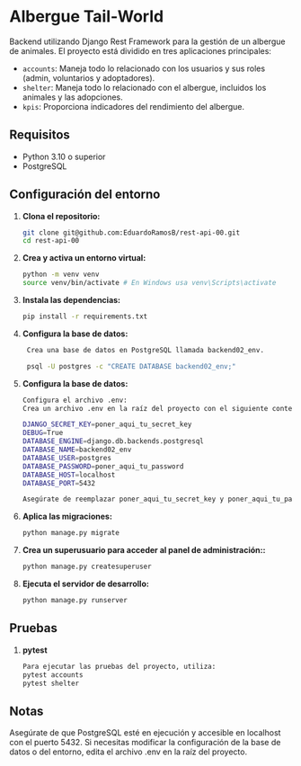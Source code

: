 # Albergue Tail-World

Backend utilizando Django Rest Framework para la gestión de un albergue de animales. El proyecto está dividido en tres aplicaciones principales:

- `accounts`: Maneja todo lo relacionado con los usuarios y sus roles (admin, voluntarios y adoptadores).
- `shelter`: Maneja todo lo relacionado con el albergue, incluidos los animales y las adopciones.
- `kpis`: Proporciona indicadores del rendimiento del albergue.

## Requisitos

- Python 3.10 o superior
- PostgreSQL

## Configuración del entorno

1. **Clona el repositorio:**

   ```bash
   git clone git@github.com:EduardoRamosB/rest-api-00.git
   cd rest-api-00


2. **Crea y activa un entorno virtual:**
    ```bash
    python -m venv venv
    source venv/bin/activate # En Windows usa venv\Scripts\activate

   
3. **Instala las dependencias:**
    ```bash
    pip install -r requirements.txt
   
4. **Configura la base de datos:**
   ```bash
    Crea una base de datos en PostgreSQL llamada backend02_env.

    psql -U postgres -c "CREATE DATABASE backend02_env;"

5. **Configura la base de datos:**
    ```bash
    Configura el archivo .env:
    Crea un archivo .env en la raíz del proyecto con el siguiente contenido:

    DJANGO_SECRET_KEY=poner_aqui_tu_secret_key
    DEBUG=True
    DATABASE_ENGINE=django.db.backends.postgresql
    DATABASE_NAME=backend02_env
    DATABASE_USER=postgres
    DATABASE_PASSWORD=poner_aqui_tu_password
    DATABASE_HOST=localhost
    DATABASE_PORT=5432

    Asegúrate de reemplazar poner_aqui_tu_secret_key y poner_aqui_tu_password con valores apropiados.

6. **Aplica las migraciones:**
    ```bash
    python manage.py migrate

7. **Crea un superusuario para acceder al panel de administración::**
    ```bash
    python manage.py createsuperuser
   
8. **Ejecuta el servidor de desarrollo:**
    ```bash
    python manage.py runserver
   
## Pruebas
1. **pytest**
    ```bash
   Para ejecutar las pruebas del proyecto, utiliza:
   pytest accounts
   pytest shelter

## Notas
Asegúrate de que PostgreSQL esté en ejecución y accesible en localhost con el puerto 5432.
Si necesitas modificar la configuración de la base de datos o del entorno, edita el archivo .env en la raíz del proyecto.
